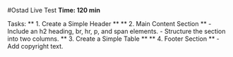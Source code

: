 #Ostad Live Test
**Time: 120 min**

Tasks:
** 1. Create a Simple Header **
** 2. Main Content Section ** - Include an h2 heading, br, hr, p, and span elements. - Structure the section into two columns.
** 3. Create a Simple Table **
** 4. Footer Section ** - Add copyright text.
